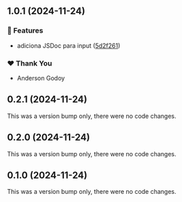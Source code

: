## 1.0.1 (2024-11-24)


### 🚀 Features

- adiciona JSDoc para input ([5d2f261](https://github.com/AndersonAGodoy/alfabitgodoy/commit/5d2f261))

### ❤️  Thank You

- Anderson Godoy

## 0.2.1 (2024-11-24)

This was a version bump only, there were no code changes.

## 0.2.0 (2024-11-24)

This was a version bump only, there were no code changes.

## 0.1.0 (2024-11-24)

This was a version bump only, there were no code changes.